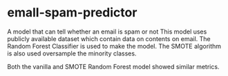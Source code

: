 # emall-spam-predictor
A model that can tell whether an email is spam or not
This model uses publicly available dataset which contain data on contents on email.
The Random Forest Classifier is used to make the model.
The SMOTE algorithm is also used oversample the minority classes.

Both the vanilla and SMOTE Random Forest model showed similar metrics.
